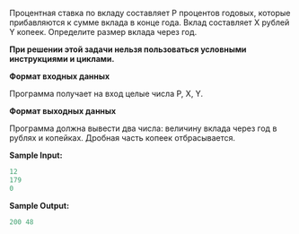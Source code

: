 Процентная ставка по вкладу составляет P процентов годовых, которые прибавляются к сумме вклада в конце года. Вклад составляет X рублей Y копеек. Определите размер вклада через год.

**При решении этой задачи нельзя пользоваться условными инструкциями и циклами.**

**Формат входных данных**

Программа получает на вход целые числа P, X, Y.

**Формат выходных данных**

Программа должна вывести два числа: величину вклада через год в рублях и копейках. Дробная часть копеек отбрасывается.

**Sample Input:**

```cpp
12
179
0
```


**Sample Output:**

```cpp
200 48
```


